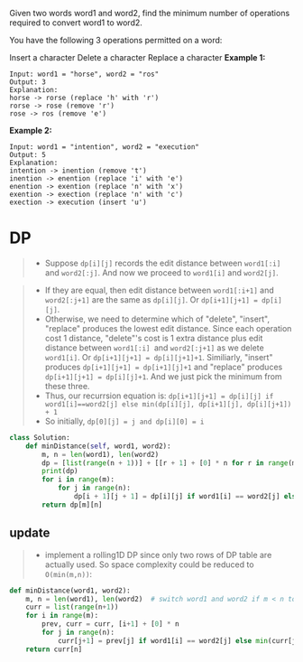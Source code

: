 Given two words word1 and word2, find the minimum number of operations required to convert word1 to word2.

You have the following 3 operations permitted on a word:

Insert a character
Delete a character
Replace a character
**Example 1:**
```
Input: word1 = "horse", word2 = "ros"
Output: 3
Explanation: 
horse -> rorse (replace 'h' with 'r')
rorse -> rose (remove 'r')
rose -> ros (remove 'e')
```
**Example 2:**
```
Input: word1 = "intention", word2 = "execution"
Output: 5
Explanation: 
intention -> inention (remove 't')
inention -> enention (replace 'i' with 'e')
enention -> exention (replace 'n' with 'x')
exention -> exection (replace 'n' with 'c')
exection -> execution (insert 'u')
```
# DP
>* Suppose ```dp[i][j]``` records the edit distance between ```word1[:i]``` and ```word2[:j]```. And now we proceed to ```word1[i]``` and ```word2[j]```.

>* If they are equal, then edit distance between ```word1[:i+1]``` and ```word2[:j+1]``` are the same as ```dp[i][j]```. Or ```dp[i+1][j+1] = dp[i][j]```.
>* Otherwise, we need to determine which of "delete", "insert", "replace" produces the lowest edit distance. Since each operation cost 1 distance, "delete"'s cost is 1 extra distance plus edit distance between ```word1[:i] ```and ```word2[:j+1]``` as we delete ```word1[i]```. Or ```dp[i+1][j+1] = dp[i][j+1]+1```. Similiarly, "insert" produces ```dp[i+1][j+1] = dp[i+1][j]+1``` and "replace" produces ```dp[i+1][j+1] = dp[i][j]+1```. And we just pick the minimum from these three.
>* Thus, our recurrsion equation is:
```dp[i+1][j+1] = dp[i][j] if word1[i]==word2[j] else min(dp[i][j], dp[i+1][j], dp[i][j+1]) + 1```
>* So initially, ```dp[0][j] = j and dp[i][0] = i```
```python
class Solution:
    def minDistance(self, word1, word2):
        m, n = len(word1), len(word2)
        dp = [list(range(n + 1))] + [[r + 1] + [0] * n for r in range(m)]
        print(dp)
        for i in range(m):
            for j in range(n):
                dp[i + 1][j + 1] = dp[i][j] if word1[i] == word2[j] else min(dp[i][j], dp[i][j + 1], dp[i + 1][j]) + 1
        return dp[m][n] 
```
## update
>* implement a rolling1D DP since only two rows of DP table are actually used. So space complexity could be reduced to ```O(min(m,n))```:

```python
def minDistance(word1, word2):
	m, n = len(word1), len(word2)  # switch word1 and word2 if m < n to ensure n ≤ m
	curr = list(range(n+1))
	for i in range(m):
		prev, curr = curr, [i+1] + [0] * n
		for j in range(n):
			curr[j+1] = prev[j] if word1[i] == word2[j] else min(curr[j], prev[j], prev[j+1]) + 1
	return curr[n]
```
